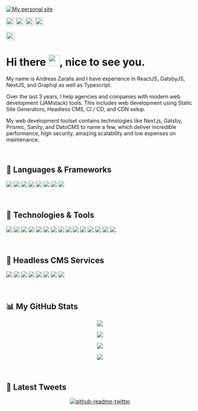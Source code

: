 [![My personal site](https://i.ibb.co/sJ8V4wn/Group-1.jpg)](https://www.decadentipsum.me)
<p>
  <a href="https://www.twitter.com/DecadentIpsum"><img src="https://img.shields.io/badge/twitter-%231DA1F2.svg?&style=flat&logo=twitter&logoColor=white&color=a277ff" height=22></a>
  <a href="https://www.linkedin.com/in/decadentipsum"><img src="https://img.shields.io/badge/linkedin-%230077B5.svg?&style=flat&logo=linkedin&logoColor=white&color=a277ff" height=22></a> 
  <a href="https://www.instagram.com/decadentipsum/"><img src="https://img.shields.io/badge/instagram-%23E4405F.svg?&style=flat&logo=instagram&logoColor=white&color=a277ff" height=22></a>
   <a href="https://www.decadentIpsum.me"><img src="h[ttps://img.shields.io/badge/UpWork-6FDA44.svg?&style=flat&logo=upwork&logoColor=white&color=a277ff](https://img.shields.io/badge/Code-Javascript-informational?style=flat&logo=JavaScript&logoColor=white&color=61ffca)" height=22></a>
</p>

<p>   <a href="https://www.upwork.com/freelancers/zaralisandreas/"><img src="https://img.shields.io/badge/UpWork-6FDA44.svg?&style=flat&logo=upwork&logoColor=white&color=a277ff" height=22></a></p>

<h1> Hi there <img src="https://raw.githubusercontent.com/MartinHeinz/MartinHeinz/master/wave.gif" width="30px">, nice to see you.</h1>

My name is Andreas Zaralis and I have experience in ReactJS, GatsbyJS, NextJS, and Graphql as well as Typescript. 

Over the last 3 years, I help agencies and companies with modern web development (JAMstack) tools. This includes web development using Static Site Generators, Headless CMS, CI / CD, and CDN setup.

My web development toolset contains technologies like Next.js, Gatsby, Prismic, Sanity, and DatoCMS to name a few, which deliver incredible performance, high security, amazing scalability and low expenses on maintenance.

</br>

## 🧩 Languages & Frameworks
![](https://img.shields.io/badge/Code-Javascript-informational?style=flat&logo=JavaScript&logoColor=white&color=61ffca)
![](https://img.shields.io/badge/Code-ReactJS-informational?style=flat&logo=React&logoColor=white&color=61ffca)
![](https://img.shields.io/badge/Code-TypeScript-informational?style=flat&logo=TypeScript&logoColor=white&color=61ffca)
![](https://img.shields.io/badge/Code-NextJS-informational?style=flat&logo=node.js&logoColor=white&color=61ffca)
![](https://img.shields.io/badge/Code-Remix-informational?style=flat&logo=node.js&logoColor=white&color=61ffca)
![](https://img.shields.io/badge/Code-GatsbyJS-informational?style=flat&logo=gatsby&logoColor=white&color=61ffca)
![](https://img.shields.io/badge/Code-NodeJS-informational?style=flat&logo=node.js&logoColor=white&color=61ffca)
![](https://img.shields.io/badge/Code-NestJS-informational?style=flat&logo=node.js&logoColor=white&color=61ffca)

</br>

## 🔧 Technologies & Tools
![](https://img.shields.io/badge/OS-Mac-informational?style=flat&logo=apple&logoColor=white&color=61ffca)
![](https://img.shields.io/badge/Editor-VSCode-informational?style=flat&logo=visual-studio-code&logoColor=white&color=61ffca)
![](https://img.shields.io/badge/Shell-Bash-informational?style=flat&logo=gnu-bash&logoColor=white&color=61ffca)
![](https://img.shields.io/badge/Tools-GraphQL-informational?style=flat&logo=GraphQL&logoColor=white&color=61ffca)
![](https://img.shields.io/badge/Tools-PostgreSQL-informational?style=flat&logo=postgresql&logoColor=white&color=61ffca)
![](https://img.shields.io/badge/Tools-MongoDB-informational?style=flat&logo=mongodb&logoColor=white&color=61ffca)
![](https://img.shields.io/badge/Tools-Redis-informational?style=flat&logo=redis&logoColor=white&color=61ffca)
![](https://img.shields.io/badge/Tools-Prisma-informational?style=flat&logo=prisma&logoColor=white&color=61ffca)
![](https://img.shields.io/badge/Tools-Docker-informational?style=flat&logo=docker&logoColor=white&color=61ffca)
![](https://img.shields.io/badge/Cloud-Vercel-informational?style=flat&logo=vercel&logoColor=white&color=61ffca)
![](https://img.shields.io/badge/Cloud-Netlify-informational?style=flat&logo=netlify&logoColor=white&color=61ffca)
![](https://img.shields.io/badge/Cloud-AmazonAWS-informational?style=flat&logo=AmazonAWS&logoColor=white&color=61ffca)
![](https://img.shields.io/badge/Cloud-Digital_Ocean-informational?style=flat&logo=digitalocean&logoColor=white&color=61ffca)
![](https://img.shields.io/badge/Cloud-Firebase-informational?style=flat&logo=firebase&logoColor=white&color=61ffca)
![](https://img.shields.io/badge/Cloud-Heroku-informational?style=flat&logo=heroku&logoColor=white&color=61ffca)

</br>

## 🎯 Headless CMS Services
![](https://img.shields.io/badge/HeadlessCMS-Sanity-informational?style=flat&logoColor=white&color=61ffca)
![](https://img.shields.io/badge/HeadlessCMS-Prismic-informational?style=flat&logoColor=white&color=61ffca)
![](https://img.shields.io/badge/HeadlessCMS-Contentful-informational?style=flat&logoColor=white&color=61ffca)
![](https://img.shields.io/badge/HeadlessCMS-Storyblok-informational?style=flat&logoColor=white&color=61ffca)
![](https://img.shields.io/badge/HeadlessCMS-Forestry-informational?style=flat&logoColor=white&color=61ffca)
![](https://img.shields.io/badge/HeadlessCMS-NetlifyCMS-informational?style=flat&logoColor=white&color=61ffca)
![](https://img.shields.io/badge/HeadlessCMS-DatoCMS-informational?style=flat&logoColor=white&color=61ffca)
![](https://img.shields.io/badge/HeadlessCMS-GraphCMS-informational?style=flat&logoColor=white&color=61ffca)


</br>

## 📊 My GitHub Stats

<p align = "center">
  <img  src = "https://github-readme-stats.vercel.app/api?username=DecadentIpsum&show_icons=true&theme=nightowl&line_height=27">
</p>

<p align = "center">
  <img src = "https://github-readme-stats.vercel.app/api/top-langs/?username=DecadentIpsum&theme=nightowl">
</p>

<p align = "center">
 <img  src="https://github-readme-streak-stats.herokuapp.com/?user=DecadentIpsum&show_icons=true&locale=en&layout=compact&theme=nightowl&line_height=0" />
</p> 

<p align = "center">
 <img src="https://activity-graph.herokuapp.com/graph?username=DecadentIpsum&theme=nightowl">
</p>

</br>

<h2>🐣 Latest Tweets</h2>
<p align = "center"><a href="https://twitter.com/DecadentIpsum"><img src="https://github-readme-twitter.gazf.vercel.app/api?id=DecadentIpsum&amp;layout=wide" alt="github-readme-twitter"></a></p>

